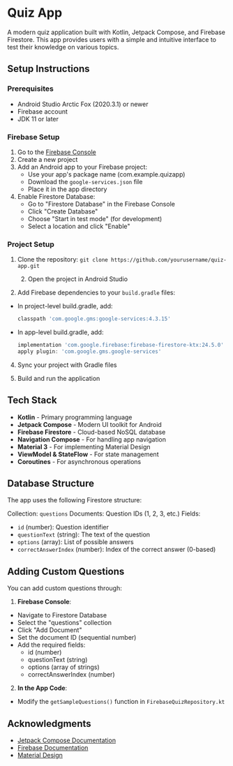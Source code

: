 # Quiz App

A modern quiz application built with Kotlin, Jetpack Compose, and Firebase Firestore. This app provides users with a simple and intuitive interface to test their knowledge on various topics.

## Setup Instructions

### Prerequisites

- Android Studio Arctic Fox (2020.3.1) or newer
- Firebase account
- JDK 11 or later

### Firebase Setup

1. Go to the [Firebase Console](https://console.firebase.google.com/)
2. Create a new project
3. Add an Android app to your Firebase project:
   - Use your app's package name (com.example.quizapp)
   - Download the `google-services.json` file
   - Place it in the app directory
4. Enable Firestore Database:
   - Go to "Firestore Database" in the Firebase Console
   - Click "Create Database"
   - Choose "Start in test mode" (for development)
   - Select a location and click "Enable"

### Project Setup

1. Clone the repository: `git clone https://github.com/yourusername/quiz-app.git`

   2. Open the project in Android Studio

3. Add Firebase dependencies to your `build.gradle` files:
- In project-level build.gradle, add:
  ```gradle
  classpath 'com.google.gms:google-services:4.3.15'
  ```
- In app-level build.gradle, add:
  ```gradle
  implementation 'com.google.firebase:firebase-firestore-ktx:24.5.0'
  apply plugin: 'com.google.gms.google-services'
  ```

4. Sync your project with Gradle files

5. Build and run the application

## Tech Stack

- **Kotlin** - Primary programming language
- **Jetpack Compose** - Modern UI toolkit for Android
- **Firebase Firestore** - Cloud-based NoSQL database
- **Navigation Compose** - For handling app navigation
- **Material 3** - For implementing Material Design
- **ViewModel & StateFlow** - For state management
- **Coroutines** - For asynchronous operations


## Database Structure

The app uses the following Firestore structure:

Collection: `questions`
Documents: Question IDs (1, 2, 3, etc.)
Fields:
- `id` (number): Question identifier
- `questionText` (string): The text of the question
- `options` (array): List of possible answers
- `correctAnswerIndex` (number): Index of the correct answer (0-based)

## Adding Custom Questions

You can add custom questions through:

1. **Firebase Console**:
- Navigate to Firestore Database
- Select the "questions" collection
- Click "Add Document"
- Set the document ID (sequential number)
- Add the required fields:
  - id (number)
  - questionText (string)
  - options (array of strings)
  - correctAnswerIndex (number)

2. **In the App Code**:
- Modify the `getSampleQuestions()` function in `FirebaseQuizRepository.kt`


## Acknowledgments

- [Jetpack Compose Documentation](https://developer.android.com/jetpack/compose)
- [Firebase Documentation](https://firebase.google.com/docs)
- [Material Design](https://material.io/design)
